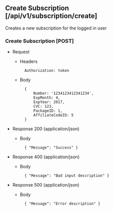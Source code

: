 ﻿


## Create Subscription [/api/v1/subscription/create]

Creates a new subscription for the logged in user

### Create Subscription [POST]

    
+ Request

    + Headers
    
            Authorization: token
            
    + Body
    
            {
                Number: '1234123412341234',
                ExpMonth: 4,
                ExpYear: 2017,
                CVC: 123,
                PackageID: 1,
                AffiliateCodeID: 5
            }
            

+ Response 200 (application/json)

    + Body
    
            { "Message": "Success" }
     
+ Response 400 (application/json)

    + Body
    
            { "Message": "Bad input description" }

+ Response 500 (application/json)

    + Body
    
            { "Message": "Error description" }
            